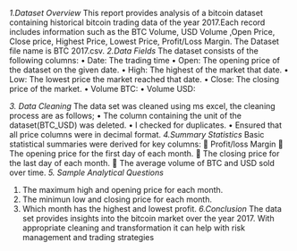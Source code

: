 *1.Dataset Overview*
This report provides analysis of a bitcoin dataset containing historical bitcoin trading data of the year 2017.Each record includes information such as the BTC Volume, USD Volume ,Open Price, Close price, Highest Price, Lowest Price, Profit/Loss Margin.
The Dataset file name is BTC 2017.csv.
*2.Data Fields*
The dataset consists of the following columns:
•	Date: The trading time
•	Open: The opening price of the dataset on the given date.
•	High: The highest of the market that date.
•	Low: The lowest price the market reached that date.
•	Close: The closing price of the market.
•	Volume BTC:
•	Volume USD:

*3. Data Cleaning*
The data set was cleaned using ms excel, the cleaning process are as follows;
•	The column containing the unit of the dataset(BTC_USD) was deleted.
•	I checked for duplicates.
•	Ensured that all price columns were in decimal format.
*4.Summary Statistics*
Basic statistical summaries were derived for key columns:
	Profit/loss Margin
	The opening price for the first day of each month.
	The closing price for the last day of each month.
	The average volume of BTC and USD sold over time.
*5. Sample Analytical Questions*
1)	The maximum high and opening price for each month.
2)	The minimun  low and closing price for each month.
3)	Which month has the highest and lowest profit.
*6.Conclusion*
The data set provides insights into the bitcoin market over the year 2017.
With appropriate cleaning and transformation it can help with risk management and trading strategies
